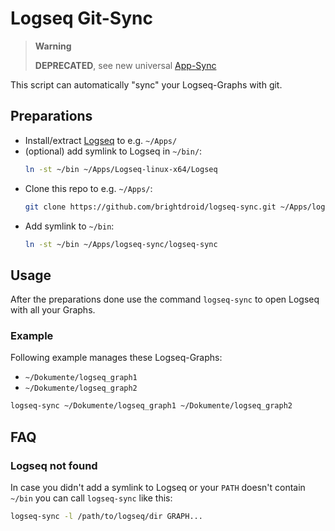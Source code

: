 # Logseq Git-Sync

> **Warning**
>
> **DEPRECATED**, see new universal [App-Sync](https://github.com/brightdroid/app-sync)


This script can automatically "sync" your Logseq-Graphs with git.

## Preparations

  - Install/extract [Logseq](https://github.com/logseq/logseq) to e.g. `~/Apps/`
  - (optional) add symlink to Logseq in `~/bin/`:
    ```bash
    ln -st ~/bin ~/Apps/Logseq-linux-x64/Logseq
    ```
  - Clone this repo to e.g. `~/Apps/`:
    ```bash
    git clone https://github.com/brightdroid/logseq-sync.git ~/Apps/logseq-sync
    ```
  - Add symlink to `~/bin`:
    ```bash
    ln -st ~/bin ~/Apps/logseq-sync/logseq-sync
    ```

## Usage

After the preparations done use the command `logseq-sync` to open Logseq with all your Graphs.

### Example

Following example manages these Logseq-Graphs:
  - `~/Dokumente/logseq_graph1`
  - `~/Dokumente/logseq_graph2`

```bash
logseq-sync ~/Dokumente/logseq_graph1 ~/Dokumente/logseq_graph2
```

## FAQ

### Logseq not found

In case you didn't add a symlink to Logseq or your `PATH` doesn't contain `~/bin` you can call `logseq-sync` like this:

```bash
logseq-sync -l /path/to/logseq/dir GRAPH...
```
